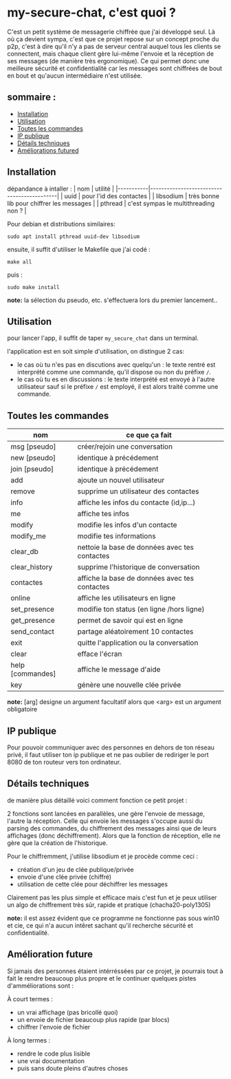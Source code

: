 # my-secure-chat, c'est quoi ?

C'est un petit système de messagerie chiffrée que j'ai développé seul. Là où ça devient sympa, c'est que ce projet repose sur un concept proche du p2p, c'est à dire qu'il n'y a pas de serveur central auquel tous les clients se connectent, mais chaque client gère lui-même l'envoie et la réception de ses messages (de manière très ergonomique). Ce qui permet donc une meilleure sécurité et confidentialité car les messages sont chiffrées de bout en bout et qu'aucun intermédiaire n'est utilisée.

## sommaire :

- [Installation](#Installation)
- [Utilisation](#Utilisation)
- [Toutes les commandes](#Toutes-les-commandes)
- [IP publique](#IP-publique)
- [Détails techniques](#Détails-techniques)
- [Améliorations futured](#Améliorations-futures)

## Installation

dépandance à intaller :
|  nom      | utilité                                    |
|-----------|--------------------------------------------|
| uuid      | pour l'id des contactes                    |
| libsodium | très bonne lib pour chiffrer les messages  |
| pthread   | c'est sympas le multithreading non ?       |


Pour debian et distributions similaires:

    sudo apt install pthread uuid-dev libsodium 

ensuite, il suffit d'utiliser le Makefile que j'ai codé :
   
    make all
    
puis :
   
    sudo make install
**note:** la sélection du pseudo, etc. s'effectuera lors du premier lancement..

## Utilisation
pour lancer l'app, il suffit de taper `my_secure_chat` dans un terminal.

l'application est en soit simple d'utilisation, on distingue 2 cas: 

- le cas où tu n'es pas en discutions avec quelqu'un :  le texte rentré est interprété comme une commande, qu'il dispose ou non du préfixe `/`.
- le cas où tu es en discussions :  le texte interprété est envoyé à l'autre utilisateur sauf si le préfixe `/` est employé, il est alors traité comme une commande.

## Toutes les commandes

|  nom             | ce que ça fait                                 |
|------------------|------------------------------------------------|
| msg  [pseudo]    | créer/rejoin une conversation                  |
| new  [pseudo]    | identique à précédement                        |
| join [pseudo]    | identique à précédement                        |
| add              | ajoute un nouvel utilisateur                   |
| remove <id>      | supprime un utilisateur des contactes          |
| info <pseudo>    | affiche les infos du contacte (id,ip...)       |
| me               | affiche tes infos                              |
| modify <id>      | modifie les infos d'un contacte                |
| modify_me        | modifie tes informations                       |
| clear_db         | nettoie la base de données avec tes contactes  |
| clear_history    | supprime l'historique de conversation          |
| contactes        | affiche la base de données avec tes contactes  |
| online           | affiche les utilisateurs en ligne              |
| set_presence     | modifie ton status  (en ligne /hors ligne)     |
| get_presence     | permet de savoir qui est en ligne              |
| send_contact     | partage aléatoirement 10 contactes             |
| exit             | quitte l'application ou la conversation        |
| clear            | efface l'écran                                 |
| help [commandes] | affiche le message d'aide                      |
| key              | génère une nouvelle clée privée                |

**note:** [arg] designe un argument facultatif alors que \<arg\> est un argument obligatoire

## IP publique

Pour pouvoir communiquer avec des personnes en dehors de ton réseau privé, il faut utiliser ton ip publique et ne pas oublier de rediriger le port 8080 de ton routeur vers ton ordinateur.

## Détails techniques

de manière plus détaillé voici comment fonction ce petit projet :

2 fonctions sont lancées en parallèles, une gère l'envoie de message, l'autre la réception.
Celle qui envoie les messages s'occupe aussi du parsing des commandes, du chiffrement des messages ainsi que de leurs affichages (donc déchiffrement). Alors que la fonction de réception, elle ne gère que la création de l'historique.

Pour le chiffremment, j'utilise libsodium et je procède comme ceci :
- création d'un jeu de clée publique/privée
- envoie d'une clée privée (chiffré)
- utilisation de cette clée pour déchiffrer les messages

Clairement pas les plus simple et efficace mais c'est fun et je peux utiliser un algo de chiffrement très sûr, rapide et pratique (chacha20-poly1305)

**note:** il est assez évident que ce programme ne fonctionne pas sous win10 et cie, ce qui n'a aucun intêret sachant qu'il recherche sécurité et confidentialité. 

## Amélioration future

Si jamais des personnes étaient intérréssées par ce projet, je pourrais tout à fait le rendre beaucoup plus propre et le continuer quelques pistes d'amméliorations sont :

À court termes :
- un vrai affichage (pas bricollé quoi)
- un envoie de fichier beaucoup plus rapide (par blocs)
- chiffrer l'envoie de fichier

À long termes :
- rendre le code plus lisible
- une vrai documentation
- puis sans doute pleins d'autres choses
